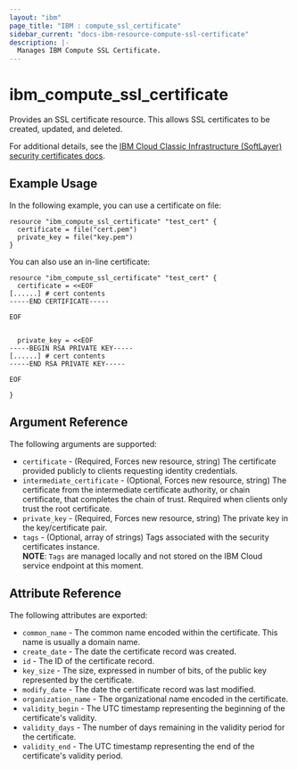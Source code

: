 ```yaml
---
layout: "ibm"
page_title: "IBM : compute_ssl_certificate"
sidebar_current: "docs-ibm-resource-compute-ssl-certificate"
description: |-
  Manages IBM Compute SSL Certificate.
---
```


# ibm\_compute_ssl_certificate

Provides an SSL certificate resource. This allows SSL certificates to be created, updated, and deleted.

For additional details, see the [IBM Cloud Classic Infrastructure (SoftLayer) security certificates docs](http://sldn.softlayer.com/reference/datatypes/SoftLayer_Security_Certificate).

## Example Usage

In the following example, you can use a certificate on file:

```hcl
resource "ibm_compute_ssl_certificate" "test_cert" {
  certificate = file("cert.pem")
  private_key = file("key.pem")
}
```

You can also use an in-line certificate:

```hcl
resource "ibm_compute_ssl_certificate" "test_cert" {
  certificate = <<EOF
[......] # cert contents
-----END CERTIFICATE-----

EOF


  private_key = <<EOF
-----BEGIN RSA PRIVATE KEY-----
[......] # cert contents
-----END RSA PRIVATE KEY-----

EOF

}

```

## Argument Reference

The following arguments are supported:

* `certificate` - (Required, Forces new resource, string) The certificate provided publicly to clients requesting identity credentials.
* `intermediate_certificate` - (Optional, Forces new resource, string) The certificate from the intermediate certificate authority, or chain certificate, that completes the chain of trust. Required when clients only trust the root certificate.
* `private_key` - (Required, Forces new resource, string) The private key in the key/certificate pair.
* `tags` - (Optional, array of strings) Tags associated with the security certificates instance.  
  **NOTE**: `Tags` are managed locally and not stored on the IBM Cloud service endpoint at this moment.

## Attribute Reference

The following attributes are exported:

* `common_name` - The common name encoded within the certificate. This name is usually a domain name.
* `create_date` - The date the certificate record was created.
* `id` - The ID of the certificate record.
* `key_size` - The size, expressed in number of bits, of the public key represented by the certificate.
* `modify_date` - The date the certificate record was last modified.
* `organization_name` - The organizational name encoded in the certificate.
* `validity_begin` - The UTC timestamp representing the beginning of the certificate's validity.
* `validity_days` - The number of days remaining in the validity period for the certificate.
* `validity_end` - The UTC timestamp representing the end of the certificate's validity period.
